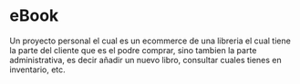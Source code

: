 # eBook
Un proyecto personal el cual es un ecommerce de una libreria el cual tiene la parte del cliente que es el podre comprar, sino tambien la parte administrativa, es decir añadir un nuevo libro, consultar cuales tienes en inventario, etc.
